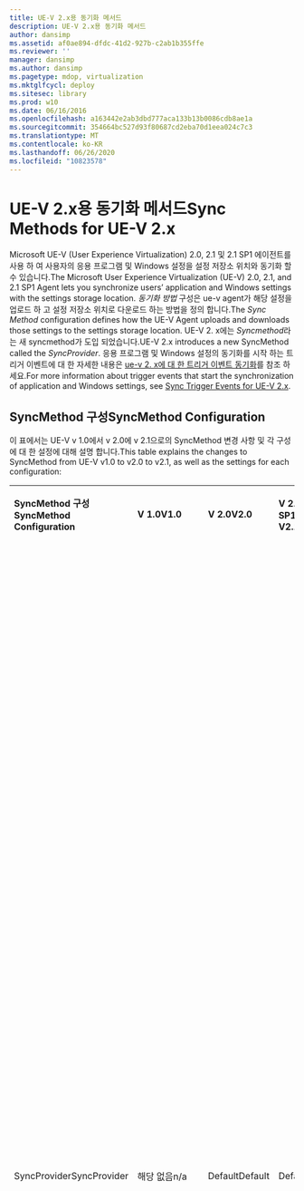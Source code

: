 ```yaml
---
title: UE-V 2.x용 동기화 메서드
description: UE-V 2.x용 동기화 메서드
author: dansimp
ms.assetid: af0ae894-dfdc-41d2-927b-c2ab1b355ffe
ms.reviewer: ''
manager: dansimp
ms.author: dansimp
ms.pagetype: mdop, virtualization
ms.mktglfcycl: deploy
ms.sitesec: library
ms.prod: w10
ms.date: 06/16/2016
ms.openlocfilehash: a163442e2ab3dbd777aca133b13b0086cdb8ae1a
ms.sourcegitcommit: 354664bc527d93f80687cd2eba70d1eea024c7c3
ms.translationtype: MT
ms.contentlocale: ko-KR
ms.lasthandoff: 06/26/2020
ms.locfileid: "10823578"
---
```

# <span data-ttu-id="dce89-103">UE-V 2.x용 동기화 메서드</span><span class="sxs-lookup"><span data-stu-id="dce89-103">Sync Methods for UE-V 2.x</span></span>


<span data-ttu-id="dce89-104">Microsoft UE-V (User Experience Virtualization) 2.0, 2.1 및 2.1 SP1 에이전트를 사용 하 여 사용자의 응용 프로그램 및 Windows 설정을 설정 저장소 위치와 동기화 할 수 있습니다.</span><span class="sxs-lookup"><span data-stu-id="dce89-104">The Microsoft User Experience Virtualization (UE-V) 2.0, 2.1, and 2.1 SP1 Agent lets you synchronize users’ application and Windows settings with the settings storage location.</span></span> <span data-ttu-id="dce89-105">*동기화 방법* 구성은 ue-v agent가 해당 설정을 업로드 하 고 설정 저장소 위치로 다운로드 하는 방법을 정의 합니다.</span><span class="sxs-lookup"><span data-stu-id="dce89-105">The *Sync Method* configuration defines how the UE-V Agent uploads and downloads those settings to the settings storage location.</span></span> <span data-ttu-id="dce89-106">UE-V 2. x에는 *Syncmethod*라는 새 syncmethod가 도입 되었습니다.</span><span class="sxs-lookup"><span data-stu-id="dce89-106">UE-V 2.x introduces a new SyncMethod called the *SyncProvider*.</span></span> <span data-ttu-id="dce89-107">응용 프로그램 및 Windows 설정의 동기화를 시작 하는 트리거 이벤트에 대 한 자세한 내용은 [ue-v 2. x에 대 한 트리거 이벤트 동기화](sync-trigger-events-for-ue-v-2x-both-uevv2.md)를 참조 하세요.</span><span class="sxs-lookup"><span data-stu-id="dce89-107">For more information about trigger events that start the synchronization of application and Windows settings, see [Sync Trigger Events for UE-V 2.x](sync-trigger-events-for-ue-v-2x-both-uevv2.md).</span></span>

## <span data-ttu-id="dce89-108">SyncMethod 구성</span><span class="sxs-lookup"><span data-stu-id="dce89-108">SyncMethod Configuration</span></span>


<span data-ttu-id="dce89-109">이 표에서는 UE-V v 1.0에서 v 2.0에 v 2.1으로의 SyncMethod 변경 사항 및 각 구성에 대 한 설정에 대해 설명 합니다.</span><span class="sxs-lookup"><span data-stu-id="dce89-109">This table explains the changes to SyncMethod from UE-V v1.0 to v2.0 to v2.1, as well as the settings for each configuration:</span></span>

<table>
<colgroup>
<col width="20%" />
<col width="20%" />
<col width="20%" />
<col width="20%" />
<col width="20%" />
</colgroup>
<tbody>
<tr class="odd">
<td align="left"><p><strong><span data-ttu-id="dce89-110">SyncMethod 구성</span><span class="sxs-lookup"><span data-stu-id="dce89-110">SyncMethod Configuration</span></span></strong></p></td>
<td align="left"><p><strong><span data-ttu-id="dce89-111">V 1.0</span><span class="sxs-lookup"><span data-stu-id="dce89-111">V1.0</span></span></strong></p></td>
<td align="left"><p><strong><span data-ttu-id="dce89-112">V 2.0</span><span class="sxs-lookup"><span data-stu-id="dce89-112">V2.0</span></span></strong></p></td>
<td align="left"><p><strong><span data-ttu-id="dce89-113">V 2.1 및 V 2.1 SP1</span><span class="sxs-lookup"><span data-stu-id="dce89-113">V2.1 and V2.1 SP1</span></span></strong></p></td>
<td align="left"><p><strong><span data-ttu-id="dce89-114">설명</span><span class="sxs-lookup"><span data-stu-id="dce89-114">Description</span></span></strong></p></td>
</tr>
<tr class="even">
<td align="left"><p><span data-ttu-id="dce89-115">SyncProvider</span><span class="sxs-lookup"><span data-stu-id="dce89-115">SyncProvider</span></span></p></td>
<td align="left"><p><span data-ttu-id="dce89-116">해당 없음</span><span class="sxs-lookup"><span data-stu-id="dce89-116">n/a</span></span></p></td>
<td align="left"><p><span data-ttu-id="dce89-117">Default</span><span class="sxs-lookup"><span data-stu-id="dce89-117">Default</span></span></p></td>
<td align="left"><p><span data-ttu-id="dce89-118">Default</span><span class="sxs-lookup"><span data-stu-id="dce89-118">Default</span></span></p></td>
<td align="left"><p><span data-ttu-id="dce89-119">특정 응용 프로그램 또는 전역 Windows 데스크톱 설정에 대 한 설정 변경 내용은 로컬 캐시 폴더에 저장 됩니다.</span><span class="sxs-lookup"><span data-stu-id="dce89-119">Settings changes for a specific application or for global Windows desktop settings are saved locally to a cache folder.</span></span> <span data-ttu-id="dce89-120">이러한 변경 내용은 동기화 트리거 이벤트가 발생 하는 경우 설정 저장소 위치와 동기화 됩니다.</span><span class="sxs-lookup"><span data-stu-id="dce89-120">These changes are then synchronized with the settings storage location when a synchronization trigger event takes place.</span></span> <span data-ttu-id="dce89-121">변경 내용을 푸시하여 로컬 변경 내용이 설정 저장소 경로에 저장 됩니다.</span><span class="sxs-lookup"><span data-stu-id="dce89-121">Pushing out changes will save the local changes to the settings storage path.</span></span></p>
<p><span data-ttu-id="dce89-122">이 기본 설정은 컴퓨터에 대 한 골드 표준입니다.</span><span class="sxs-lookup"><span data-stu-id="dce89-122">This default setting is the gold standard for computers.</span></span> <span data-ttu-id="dce89-123">이 옵션은 응용 프로그램이 나 운영 체제 시작이 장기간 지연 되지 않도록 짧은 지연 후 설정을 동기화 하 고 시간 초과 됩니다.</span><span class="sxs-lookup"><span data-stu-id="dce89-123">This option attempts to synchronize the setting and times out after a short delay to ensure that the application or operating system startup isn’t delayed for a long period of time.</span></span></p>
<p><span data-ttu-id="dce89-124">이 기능은 예약 된 작업 – 동기화 컨트롤러 응용 프로그램에도 연결 됩니다.</span><span class="sxs-lookup"><span data-stu-id="dce89-124">This functionality is also tied to the Scheduled task – Sync Controller Application.</span></span> <span data-ttu-id="dce89-125">관리자는 예약 된 작업의 빈도를 제어 합니다.</span><span class="sxs-lookup"><span data-stu-id="dce89-125">The administrator controls the frequency of the Scheduled task.</span></span> <span data-ttu-id="dce89-126">기본적으로 컴퓨터는 로그온 한 후 30 분 마다 설정을 동기화 합니다.</span><span class="sxs-lookup"><span data-stu-id="dce89-126">By default, computers synchronize their settings every 30 min after logging on.</span></span></p></td>
</tr>
<tr class="odd">
<td align="left"><p><span data-ttu-id="dce89-127">로 파일</span><span class="sxs-lookup"><span data-stu-id="dce89-127">OfflineFiles</span></span></p></td>
<td align="left"><p><span data-ttu-id="dce89-128">Default</span><span class="sxs-lookup"><span data-stu-id="dce89-128">Default</span></span></p></td>
<td align="left"><p><span data-ttu-id="dce89-129">사용 중단</span><span class="sxs-lookup"><span data-stu-id="dce89-129">Deprecated</span></span></p></td>
<td align="left"><p><span data-ttu-id="dce89-130">사용 중단</span><span class="sxs-lookup"><span data-stu-id="dce89-130">Deprecated</span></span></p></td>
<td align="left"><p><span data-ttu-id="dce89-131">V 2.0의 SyncProvider와 동일 하 게 동작 합니다.</span><span class="sxs-lookup"><span data-stu-id="dce89-131">Behaves the same as SyncProvider in V2.0.</span></span></p>
<p><span data-ttu-id="dce89-132">오프 라인 파일을 사용 하도록 설정 하 고 폴더가 고정 되어 있으면 UE-V가이 폴더의 고정을 해제 하 고 중앙 SMB 디렉터리로 직접 동기화 합니다.</span><span class="sxs-lookup"><span data-stu-id="dce89-132">If Offline files are enabled and the folder is pinned then UE-V will unpin this folder and sync directly to the central SMB directory.</span></span></p>
<p><strong><span data-ttu-id="dce89-133">참고: </strong> CorpNet 연결 되지 않은 방식으로 ue-v를 사용 하려는 경우 (라고도 함 노트북으로 여행 하는 경우), 오프 라인 파일을 사용 하 여 설정이 roamed 확인 하는 지침을 참조 하세요.</span><span class="sxs-lookup"><span data-stu-id="dce89-133">NOTE:</strong> In V1.0 if you wanted to use UE-V in a CorpNet disconnected manner (aka traveling with a Laptop), then the guidance is to use Offline Files to ensure that your settings roamed.</span></span><span data-ttu-id="dce89-134">오프 라인 파일을 설정 하는 것은 사소한 기업 차단 인 충분 한 고객 피드백을 받게 됩니다.</span><span class="sxs-lookup"><span data-stu-id="dce89-134"> We received sufficient customer feedback that turning on Offline files is a non-trivial enterprise blocker.</span></span> <span data-ttu-id="dce89-135">따라서 UE-V 2에서는 데이터를 로컬로 캐시 하 고 중앙 서버와 동기화 하는 밀접 하 게 결합 된 동기화 엔진을 만들었습니다.</span><span class="sxs-lookup"><span data-stu-id="dce89-135">So in UE-V 2, we created a tightly coupled synchronization engine to cache your data locally and synchronize the settings to the central server.</span></span> <span data-ttu-id="dce89-136">이 기능 영역은 오프 라인 파일 또는 폴더 리디렉션을 대체 하지 않습니다.</span><span class="sxs-lookup"><span data-stu-id="dce89-136">This feature area does not replace Offline Files or Folder Redirection.</span></span></p>
<p><span data-ttu-id="dce89-137">UE-V 2가 오프 라인 폴더에서 제대로 작동 하지 않으므로 지침에 따라 고정 된 오프 라인 또는 CSC 폴더로 설정 저장소 경로를 설정 하지 않는 것이 좋습니다.</span><span class="sxs-lookup"><span data-stu-id="dce89-137">UE-V 2 does not work well with Offline folders so the guidance is not to set the settings storage path to a pinned Offline or CSC folder.</span></span></p></td>
</tr>
<tr class="even">
<td align="left"><p><span data-ttu-id="dce89-138">외부</span><span class="sxs-lookup"><span data-stu-id="dce89-138">External</span></span></p></td>
<td align="left"><p><span data-ttu-id="dce89-139">해당 없음</span><span class="sxs-lookup"><span data-stu-id="dce89-139">n/a</span></span></p></td>
<td align="left"><p><span data-ttu-id="dce89-140">해당 없음</span><span class="sxs-lookup"><span data-stu-id="dce89-140">n/a</span></span></p></td>
<td align="left"><p><span data-ttu-id="dce89-141">지원함</span><span class="sxs-lookup"><span data-stu-id="dce89-141">Supported</span></span></p></td>
<td align="left"><p><span data-ttu-id="dce89-142">UE-V 2.1의 새로운 기능은이 구성 메서드를 사용 하 여 사용자 컴퓨터의 로컬 폴더에 UE-V 설정이 기록 되는 경우 모든 외부 동기화 엔진 (예: 비즈니스용 OneDrive, 클라우드 폴더, Sharepoint 또는 Dropbox)을 통해 사용자가 액세스 하는 다른 컴퓨터에 이러한 설정을 적용할 수 있도록 지정 합니다.</span><span class="sxs-lookup"><span data-stu-id="dce89-142">New in UE-V 2.1, this configuration method specifies that if UE-V settings are written to a local folder on the user computer, then any external sync engine (such as OneDrive for Business, Work Folders, Sharepoint, or Dropbox) can be used to apply these settings to the different computers that users access.</span></span></p></td>
</tr>
<tr class="odd">
<td align="left"><p><span data-ttu-id="dce89-143">없음</span><span class="sxs-lookup"><span data-stu-id="dce89-143">None</span></span></p></td>
<td align="left"><p><span data-ttu-id="dce89-144">예</span><span class="sxs-lookup"><span data-stu-id="dce89-144">Yes</span></span></p></td>
<td align="left"><p><span data-ttu-id="dce89-145">예</span><span class="sxs-lookup"><span data-stu-id="dce89-145">Yes</span></span></p></td>
<td align="left"><p><span data-ttu-id="dce89-146">예</span><span class="sxs-lookup"><span data-stu-id="dce89-146">Yes</span></span></p></td>
<td align="left"><p><span data-ttu-id="dce89-147">이 구성 설정은 기본적으로 VDI (가상 데스크톱 인프라) 및 스트리밍된 응용 프로그램 환경에 맞게 설계 되었습니다.</span><span class="sxs-lookup"><span data-stu-id="dce89-147">This configuration setting is designed for the Virtual Desktop Infrastructure (VDI) and Streamed Application experience primarily.</span></span> <span data-ttu-id="dce89-148">이 설정은 항상 연결을 사용할 수 있는 데이터 센터에서 사용 되는 Windows Server 상자에서 사용 해야 합니다.</span><span class="sxs-lookup"><span data-stu-id="dce89-148">This setting should be used on Windows Server boxes used in a datacenter, where the connection will always be available.</span></span></p>
<p><span data-ttu-id="dce89-149">설정 변경 사항은 서버에 직접 저장 됩니다.</span><span class="sxs-lookup"><span data-stu-id="dce89-149">Any settings changes are saved directly to the server.</span></span> <span data-ttu-id="dce89-150">설정 저장소 경로에 대 한 네트워크 연결을 사용할 수 없는 경우 설정 변경 내용이 장치에 캐시 되 고 다음에 동기화 공급자가 실행 될 때 동기화 됩니다.</span><span class="sxs-lookup"><span data-stu-id="dce89-150">If the network connection to the settings storage path is not available, then the settings changes are cached on the device and are synchronized the next time that the Sync Provider runs.</span></span> <span data-ttu-id="dce89-151">설정 저장소 경로를 찾을 수 없고 로그 오프할 때 풀링된 VDI 환경에서 사용자 프로필이 제거 되는 경우 이러한 설정 변경은 손실 되며, 사용자는 컴퓨터가 설정 저장소 경로에 다시 도달할 때 변경 내용을 재적용 해야 합니다.</span><span class="sxs-lookup"><span data-stu-id="dce89-151">If the settings storage path is not found and the user profile is removed from a pooled VDI environment on logoff, then these settings changes are lost, and the user must reapply the change when the computer can again reach the settings storage path.</span></span></p>
<p><span data-ttu-id="dce89-152">앱과 OS는 위치가 제공 될 때까지 무기한 대기 합니다.</span><span class="sxs-lookup"><span data-stu-id="dce89-152">Apps and OS will wait indefinitely for the location to be present.</span></span> <span data-ttu-id="dce89-153">이로 인해 위치를 찾을 수 없는 경우 앱 로드 또는 OS 로그온 시간이 크게 증가할 수 있습니다.</span><span class="sxs-lookup"><span data-stu-id="dce89-153">This could cause App load or OS logon time to dramatically increase if the location is not found.</span></span></p></td>
</tr>
</tbody>
</table>

 

<span data-ttu-id="dce89-154">다음과 같은 방법으로 sync 메서드를 구성할 수 있습니다.</span><span class="sxs-lookup"><span data-stu-id="dce89-154">You can configure the sync method in these ways:</span></span>

-   <span data-ttu-id="dce89-155">명령줄 매개 변수 또는 일괄 처리 스크립트를 통해 [Ue-v 에이전트를 배포](https://technet.microsoft.com/library/dn458891.aspx#agent) 하는 경우</span><span class="sxs-lookup"><span data-stu-id="dce89-155">When you [Deploy the UE-V Agent](https://technet.microsoft.com/library/dn458891.aspx#agent) through a command-line parameter or in a batch script</span></span>

-   <span data-ttu-id="dce89-156">[그룹 정책](https://technet.microsoft.com/library/dn458893.aspx) 설정</span><span class="sxs-lookup"><span data-stu-id="dce89-156">Through [Group Policy](https://technet.microsoft.com/library/dn458893.aspx) settings</span></span>

-   <span data-ttu-id="dce89-157">UE-V 용 [System Center 구성 팩](https://technet.microsoft.com/library/dn458917.aspx) 사용</span><span class="sxs-lookup"><span data-stu-id="dce89-157">With the [System Center Configuration Pack](https://technet.microsoft.com/library/dn458917.aspx) for UE-V</span></span>

-   <span data-ttu-id="dce89-158">UE-V 에이전트를 설치한 후 [Windows PowerShell 또는 WMI (Windows Management Instrumentation)](https://technet.microsoft.com/library/dn458937.aspx) 를 사용 하는 경우</span><span class="sxs-lookup"><span data-stu-id="dce89-158">After installation of the UE-V Agent, by using [Windows PowerShell or Windows Management Instrumentation (WMI)](https://technet.microsoft.com/library/dn458937.aspx)</span></span>






## <span data-ttu-id="dce89-159">관련 항목</span><span class="sxs-lookup"><span data-stu-id="dce89-159">Related topics</span></span>


[<span data-ttu-id="dce89-160">UE-V 2.x에 대한 필수 기능 배포</span><span class="sxs-lookup"><span data-stu-id="dce89-160">Deploy Required Features for UE-V 2.x</span></span>](deploy-required-features-for-ue-v-2x-new-uevv2.md#ssl)

[<span data-ttu-id="dce89-161">UE-V 2.x에 대한 필수 기능 배포</span><span class="sxs-lookup"><span data-stu-id="dce89-161">Deploy Required Features for UE-V 2.x</span></span>](deploy-required-features-for-ue-v-2x-new-uevv2.md#config)

[<span data-ttu-id="dce89-162">UE-V 2.x에 대한 기술 참조</span><span class="sxs-lookup"><span data-stu-id="dce89-162">Technical Reference for UE-V 2.x</span></span>](technical-reference-for-ue-v-2x-both-uevv2.md)

 

 





